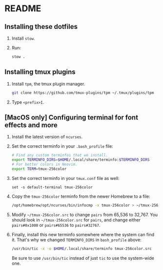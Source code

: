 # README

## Installing these dotfiles

1. Install `stow`.

1. Run:

   ```bash
   stow .
   ```

## Installing tmux plugins

1. Install `tpm`, the tmux plugin manager.

   ```bash
   git clone https://github.com/tmux-plugins/tpm ~/.tmux/plugins/tpm
   ```

1. Type `<prefix>I`.

## [MacOS only] Configuring terminal for font effects and more

1. Install the latest version of `ncurses`.

1. Set the correct terminfo in your `.bash_profile` file:

   ```bash
   # Find any custom terminfos that we install.
   export TERMINFO_DIRS=$HOME/.local/share/terminfo:$TERMINFO_DIRS
   # For better colors in Neovim.
   export TERM=tmux-256color
   ```

1. Set the correct terminfo in your `tmux.conf` file as well:

   ```
   set -s default-terminal tmux-256color
   ```

1. Copy the `tmux-256color` terminfo from the newer Homebrew to a file:

   ```bash
   /opt/homebrew/opt/ncurses/bin/infocmp -x tmux-256color > ~/tmux-256color.src
   ```

1. Modify `~/tmux-256color.src` to change `pairs` from 65,536 to 32,767. You
   should look in `~/tmux-256color.src` for `pairs`, and change either
   `pairs#0x1000` or `pairs#65536` to `pairs#32767`.

1. Finally, install this new terminfo somewhere where the system can find it.
   That's why we changed `TERMINFO_DIRS` in `bash_profile` above:

   ```bash
   /usr/bin/tic -x -o $HOME/.local/share/terminfo tmux-256color.src
   ```

   Be sure to use `/usr/bin/tic` instead of just `tic` to use the system-wide
   one.

